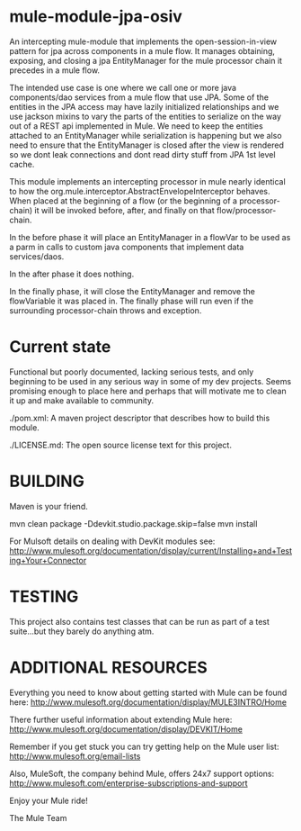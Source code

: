 
mule-module-jpa-osiv
=======
An intercepting mule-module that implements the open-session-in-view pattern 
for jpa across components in a mule flow. It manages obtaining, exposing, and
 closing a jpa EntityManager for the mule processor chain it precedes in a 
 mule flow.

The intended use case is one where we call one or more java components/dao services from a mule flow that use JPA. Some of the entities in the JPA access may have lazily initialized relationships and we use jackson mixins to vary the parts of the entities to serialize on the way out of a REST api implemented in Mule. We need to keep the entities attached to an EntityManager while serialization is happening but we also need to ensure that the EntityManager is closed after the view is rendered so we dont leak connections and dont read dirty stuff from JPA 1st level cache.

This module implements an intercepting processor in mule nearly identical to how the org.mule.interceptor.AbstractEnvelopeInterceptor behaves. When placed at the beginning of a flow (or the beginning of a processor-chain) it will be invoked before, after, and finally on that flow/processor-chain.

In the before phase it will place an EntityManager in a flowVar to be used as a parm in calls to custom java components that implement data services/daos.

In the after phase it does nothing.

In the finally phase, it will close the EntityManager and remove the flowVariable it was placed in. The finally phase will run even if the surrounding processor-chain throws and exception.


Current state
=======
Functional but poorly documented, lacking serious tests, and only beginning to be used in any serious way in some of my dev projects. Seems promising enough to place here and perhaps that will motivate me to clean it up and make available to community.


./pom.xml:
A maven project descriptor that describes how to build this module.

./LICENSE.md:
The open source license text for this project.

BUILDING
=======

Maven is your friend. 

mvn clean package -Ddevkit.studio.package.skip=false
mvn install

For Mulsoft details on dealing with DevKit modules see: 
http://www.mulesoft.org/documentation/display/current/Installing+and+Testing+Your+Connector



TESTING
=======

This  project also contains test classes that can be run as part of a test
suite...but they barely do anything atm.

ADDITIONAL RESOURCES
====================
Everything you need to know about getting started with Mule can be found here:
http://www.mulesoft.org/documentation/display/MULE3INTRO/Home

There further useful information about extending Mule here:
http://www.mulesoft.org/documentation/display/DEVKIT/Home

Remember if you get stuck you can try getting help on the Mule user list:
http://www.mulesoft.org/email-lists

Also, MuleSoft, the company behind Mule, offers 24x7 support options:
http://www.mulesoft.com/enterprise-subscriptions-and-support

Enjoy your Mule ride!

The Mule Team
